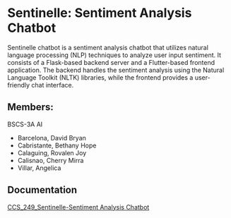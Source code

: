 # Sentinelle: Sentiment Analysis Chatbot

Sentinelle chatbot is a sentiment analysis chatbot that utilizes natural language processing (NLP) techniques to analyze user input sentiment. It consists of a Flask-based backend server and a Flutter-based frontend application. The backend handles the sentiment analysis using the Natural Language Toolkit (NLTK) libraries, while the frontend provides a user-friendly chat interface.
 
 
 
## Members: 
BSCS-3A AI
  * Barcelona, David Bryan 
  * Cabristante, Bethany Hope
  * Calaguing, Rovalen Joy 
  * Calisnao, Cherry Mirra
  * Villar, Angelica
 
## Documentation 
[CCS_249_Sentinelle-Sentiment Analysis Chatbot](https://drive.google.com/file/d/1AI5aosN9WnoFr6wDu4rhuZXT3_GAU2P0/view?usp=sharing)
